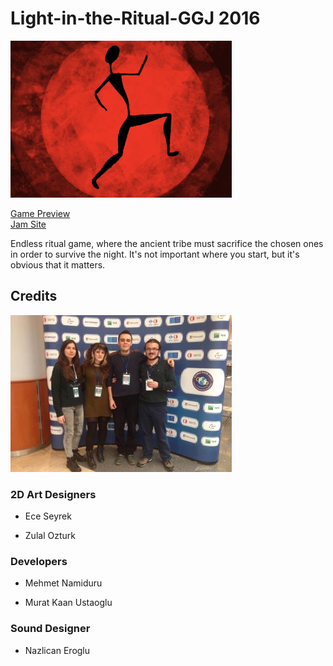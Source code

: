 # Light-in-the-Ritual-GGJ 2016

![alt text](images/light_logo.png)


[Game Preview](https://www.youtube.com/watch?v=CG2kVKcYE28) </br>
[Jam Site](https://globalgamejam.org/2016/jam-sites/ggj-atom)


Endless ritual game, where the ancient tribe must sacrifice the chosen ones in order to survive the night. It's not important where you start, but it's obvious that it matters.

## Credits

![alt text](images/credits_developer.jpg)

### 2D Art Designers

*  Ece Seyrek

*  Zulal Ozturk

### Developers

*  Mehmet Namiduru

*  Murat Kaan Ustaoglu

### Sound Designer

*  Nazlican Eroglu
